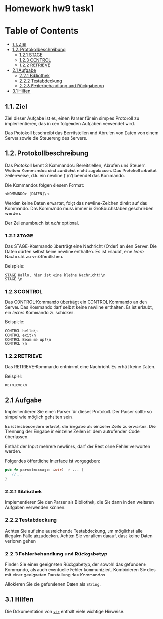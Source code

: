 # Homework hw9 task1

[TOC]: #

# Table of Contents
- [1.1. Ziel](#11-ziel)
- [1.2. Protokollbeschreibung](#12-protokollbeschreibung)
    - [1.2.1 STAGE](#121-stage)
    - [1.2.3 CONTROL](#123-control)
    - [1.2.2 RETRIEVE](#122-retrieve)
- [2.1 Aufgabe](#21-aufgabe)
    - [2.2.1 Bibliothek](#221-bibliothek)
    - [2.2.2 Testabdeckung](#222-testabdeckung)
    - [2.2.3 Fehlerbehandlung und Rückgabetyp](#223-fehlerbehandlung-und-rückgabetyp)
- [3.1 Hilfen](#31-hilfen)


## 1.1. Ziel

Ziel dieser Aufgabe ist es, einen Parser für ein simples Protokoll zu
implementieren, das in den folgenden Aufgaben verwendet wird.

Das Protokoll beschreibt das Bereitstellen und Abrufen von Daten von
einem Server sowie die Steuerung des Servers.

## 1.2. Protokollbeschreibung

Das Protokoll kennt 3 Kommandos: Bereitstellen, Abrufen und Steuern.
Weitere Kommandos sind zunächst nicht zugelassen. Das Protokoll arbeitet
zeilenweise, d.h. ein newline ('\\n') beendet das Kommando.

Die Kommandos folgen diesem Format:

    <KOMMANDO> [DATEN]\n

Werden keine Daten erwartet, folgt das newline-Zeichen direkt auf das
Kommando. Das Kommando muss immer in Großbuchstaben geschrieben werden.

Der Zeilenumbruch ist _nicht_ optional.

### 1.2.1 STAGE

Das STAGE-Kommando überträgt eine Nachricht (Order) an den Server. Die
Daten dürfen selbst keine newline enthalten. Es ist erlaubt, eine
_leere_ Nachricht zu veröffentlichen.

Beispiele:

    STAGE Hallo, hier ist eine kleine Nachricht!\n
    STAGE \n

### 1.2.3 CONTROL

Das CONTROL-Kommando überträgt ein CONTROL Kommando an den Server. Das
Kommando darf selbst keine newline enthalten. Es ist erlaubt, ein
_leeres_ Kommando zu schicken.

Beispiele:

    CONTROL hello\n
    CONTROL exit\n
    CONTROL Beam me up!\n
    CONTROL \n


### 1.2.2 RETRIEVE

Das RETRIEVE-Kommando entnimmt eine Nachricht. Es erhält keine Daten.

Beispiel:

    RETRIEVE\n

## 2.1 Aufgabe

Implementieren Sie einen Parser für dieses Protokoll. Der Parser sollte so
simpel wie möglich gehalten sein.

Es ist insbesondere erlaubt, die Eingabe als einzelne Zeile zu erwarten.
Die Trennung der Eingabe in einzelne Zeilen ist dem aufrufenden Code
überlassen.

Enthält der Input mehrere newlines, darf der Rest ohne Fehler verworfen
werden.

Folgendes öffentliche Interface ist vorgegeben:

```rust
pub fn parse(message: &str) -> ... {
   //...
}
```

### 2.2.1 Bibliothek

Implementieren Sie den Parser als Bibliothek, die Sie dann in den
weiteren Aufgaben verwenden können.

### 2.2.2 Testabdeckung

Achten Sie auf eine ausreichende Testabdeckung, um möglichst alle
illegalen Fälle abzudecken. Achten Sie vor allem darauf, dass keine
Daten verloren gehen!

### 2.2.3 Fehlerbehandlung und Rückgabetyp

Finden Sie einen geeigneten Rückgabetyp, der sowohl das gefundene
Kommando, als auch eventuelle Fehler kommuniziert. Kombinieren Sie dies
mit einer geeigneten Darstellung des Kommandos.

Allokieren Sie die gefundenen Daten als `String`.

## 3.1 Hilfen

Die Dokumentation von [`str`][str] enthält viele wichtige Hinweise.


[str]: https://doc.rust-lang.org/std/primitive.str.html

